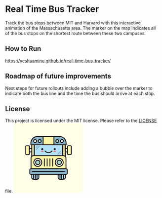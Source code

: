 # Real Time Bus Tracker
Track the bus stops between MIT and Harvard with this interactive animation of the Massachusetts area. The marker on the map indicates all of the bus stops on the shortest route between these two campuses.
## How to Run
https://yeshuaminu.github.io/real-time-bus-tracker/
## Roadmap of future improvements
Next steps for future rollouts include adding a bubble over the marker to indicate both the bus line and the time the bus should arrive at each stop.
## License
This project is licensed under the MIT license. Please refer to the [LICENSE](LICENSE) file.
<img src="bus.png">